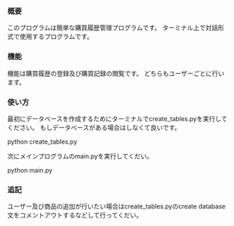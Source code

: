 ### 概要
このプログラムは簡単な購買履歴管理プログラムです。
ターミナル上で対話形式で使用するプログラムです。

### 機能
機能は購買履歴の登録及び購買記録の閲覧です。
どちらもユーザーごとに行います。

### 使い方
最初にデータベースを作成するためにターミナルでcreate_tables.pyを実行してください。
もしデータベースがある場合はしなくて良いです。

python create_tables.py

次にメインプログラムのmain.pyを実行してくだい。

python main.py

### 追記
ユーザー及び商品の追加が行いたい場合はcreate_tables.pyのcreate database文をコメントアウトするなどして行ってくだい。
